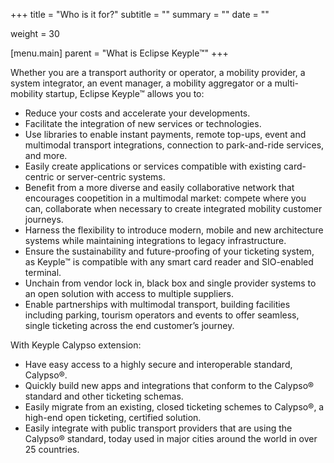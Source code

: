 +++
title = "Who is it for?"
subtitle = ""
summary = ""
date = ""

weight = 30

[menu.main]
    parent = "What is Eclipse Keyple™"
+++

Whether you are a transport authority or operator, a mobility provider, a system integrator, an event manager, a mobility aggregator 
or a multi-mobility startup, Eclipse Keyple™ allows you to:
- Reduce your costs and accelerate your developments.
- Facilitate the integration of new services or technologies.
- Use libraries to enable instant payments, remote top-ups, event and multimodal transport integrations, connection to park-and-ride services, and more.
- Easily create applications or services compatible with existing card-centric or server-centric systems.
- Benefit from a more diverse and easily collaborative network that encourages coopetition in a multimodal market: compete where you can, collaborate when necessary to create integrated mobility customer journeys.
- Harness the flexibility to introduce modern, mobile and new architecture systems while maintaining integrations to legacy infrastructure. 
- Ensure the sustainability and future-proofing of your ticketing system, as Keyple™ is compatible with any smart card reader and SIO-enabled terminal.
- Unchain from vendor lock in, black box and single provider systems to an open solution with access to multiple suppliers.
- Enable partnerships with multimodal transport, building facilities including parking, tourism operators and events to offer seamless, single ticketing across the end customer’s journey.

With Keyple Calypso extension:
- Have easy access to a highly secure and interoperable standard, Calypso®.
- Quickly build new apps and integrations that conform to the Calypso® standard and other ticketing schemas.
- Easily migrate from an existing, closed ticketing schemes to Calypso®, a high-end open ticketing, certified solution.
- Easily integrate with public transport providers that are using the Calypso® standard, today used in major cities around the world in over 25 countries.